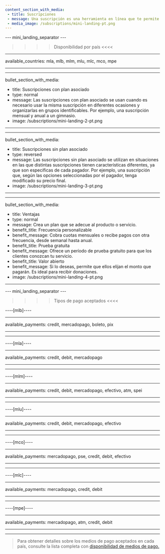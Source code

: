 ```yaml
---
content_section_with_media: 
 - title: Suscripciones
 - message: Una suscripción es una herramienta en línea que te permite recibir pagos de forma automática y recurrente. Al integrar las suscripciones, el cliente podrá suscribirse a productos y/o servicios con facturación recurrente según el período y medio de pago seleccionado en el momento de la compra.
 - media_image: /subscriptions/mini-landing-pt.png
---
```


--- mini_landing_separator ---

>>>> Disponibilidad por país <<<<
---
available_countries: mla, mlb, mlm, mlu, mlc, mco, mpe

---

---
bullet_section_with_media: 
 - title: Suscripciones con plan asociado
 - type: normal
 - message: Las suscripciones con plan asociado se usan cuando es necesario usar la misma suscripción en diferentes ocasiones y organizarlas en grupos identificables. Por ejemplo, una suscripción mensual y anual a un gimnasio.
 - image: /subscriptions/mini-landing-2-pt.png
---

---
bullet_section_with_media: 
 - title: Suscripciones sin plan asociado
 - type: reversed
 - message: Las suscripciones sin plan asociado se utilizan en situaciones en las que distintas suscripciones tienen características diferentes, ya que son específicas de cada pagador. Por ejemplo, una suscripción que, según las opciones seleccionadas por el pagador, tenga modificado su precio final.
 - image: /subscriptions/mini-landing-3-pt.png
---

---
bullet_section_with_media: 
 - title: Ventajas
 - type: normal
 - message: Crea un plan que se adecue al producto o servicio.
 - benefit_title: Frecuencia personalizable
 - benefit_message: Cobra cuotas mensuales o recibe pagos con otra frecuencia, desde semanal hasta anual.
 - benefit_title: Prueba gratuita
 - benefit_message: Ofrece un período de prueba gratuito para que los clientes conozcan tu servicio.
 - benefit_title: Valor abierto
 - benefit_message: Si lo deseas, permite que ellos elijan el monto que pagarán. Es ideal para recibir donaciones.
 - image: /subscriptions/mini-landing-4-pt.png
---

--- mini_landing_separator ---

>>>> Tipos de pago aceptados <<<<

----[mlb]----

---
available_payments: credit, mercadopago, boleto, pix

---
------------

----[mla]---- 

---
available_payments: credit, debit, mercadopago

---
------------

----[mlm]---- 

---
available_payments: credit, debit, mercadopago, efectivo, atm, spei

---
------------

----[mlu]---- 

---
available_payments: credit, debit, mercadopago, efectivo

---
------------

----[mco]---- 

---
available_payments: mercadopago, pse, credit, debit, efectivo

---
------------

----[mlc]---- 

---
available_payments: mercadopago, credit, debit

---
------------

----[mpe]---- 

---
available_payments: mercadopago, atm, credit, debit

---
------------
> Para obtener detalles sobre los medios de pago aceptados en cada país, consulte la lista completa con [disponibilidad de medios de pago.](/developers/es/docs/sales-processing/payment-methods)